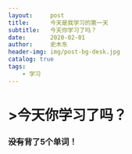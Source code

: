 ```yaml
---
layout:     post
title:      今天是我学习的第一天
subtitle:   今天你学习了吗？
date:       2020-02-01
author:     史木东
header-img: img/post-bg-desk.jpg
catalog: true
tags:
    - 学习
---
```


# >今天你学习了吗？
### ~~没有~~背了5个单词！
